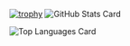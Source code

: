 [![trophy](https://github-profile-trophy.vercel.app/?username=kunihito)](https://github.com/ryo-ma/github-profile-trophy)
![GitHub Stats Card](https://github-readme-stats.vercel.app/api?username=kunihito&count_private=true&theme=monokai)
<!-- ![GitHub Extra Pins](https://github-readme-stats.vercel.app/api/pin/?username=YukiMiyatake&repo=AsyncBotCrawler) -->
![Top Languages Card](https://github-readme-stats.vercel.app/api/top-langs/?username=kunihito&count_private=true&theme=monokai)

<!--
**kunihito/kunihito** is a ✨ _special_ ✨ repository because its `README.md` (this file) appears on your GitHub profile.

Here are some ideas to get you started:

- 🔭 I’m currently working on ...
- 🌱 I’m currently learning ...
- 👯 I’m looking to collaborate on ...
- 🤔 I’m looking for help with ...
- 💬 Ask me about ...
- 📫 How to reach me: ...
- 😄 Pronouns: ...
- ⚡ Fun fact: ...
-->
